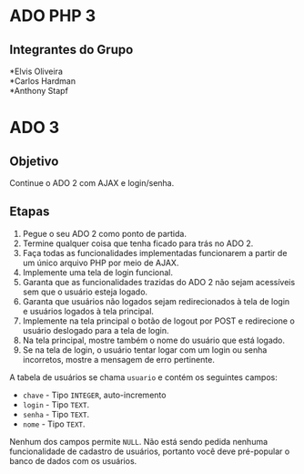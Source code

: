 # ADO PHP 3

## Integrantes do Grupo

*Elvis Oliveira<br>
*Carlos Hardman<br>
*Anthony Stapf<br>

# ADO 3

## Objetivo

Continue o ADO 2 com AJAX e login/senha.

## Etapas

1. Pegue o seu ADO 2 como ponto de partida.
2. Termine qualquer coisa que tenha ficado para trás no ADO 2.
3. Faça todas as funcionalidades implementadas funcionarem a partir de um único arquivo PHP por meio de AJAX.
4. Implemente uma tela de login funcional.
5. Garanta que as funcionalidades trazidas do ADO 2 não sejam acessíveis sem que o usuário esteja logado.
6. Garanta que usuários não logados sejam redirecionados à tela de login e usuários logados à tela principal.
7. Implemente na tela principal o botão de logout por POST e redirecione o usuário deslogado para a tela de login.
8. Na tela principal, mostre também o nome do usuário que está logado.
9. Se na tela de login, o usuário tentar logar com um login ou senha incorretos, mostre a mensagem de erro pertinente.

A tabela de usuários se chama `usuario` e contém os seguintes campos:

* `chave` - Tipo `INTEGER`, auto-incremento
* `login` - Tipo `TEXT`.
* `senha` - Tipo `TEXT`.
* `nome` - Tipo `TEXT`.

Nenhum dos campos permite `NULL`. Não está sendo pedida nenhuma funcionalidade de cadastro de usuários, portanto você deve pré-popular o banco de dados com os usuários.

